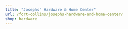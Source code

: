 ```yaml
---
title: "Josephs' Hardware & Home Center"
url: /fort-collins/josephs-hardware-and-home-center/
shop: hardware
---
```

